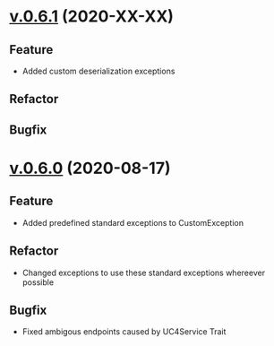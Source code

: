 # [v.0.6.1](https://github.com/upb-uc4/University-Credits-4.0/compare/hlcourse-v0.6.0...hlcourse-v0.6.1) (2020-XX-XX)
## Feature
 - Added custom deserialization exceptions 
## Refactor
## Bugfix

# [v.0.6.0](https://github.com/upb-uc4/University-Credits-4.0/compare/v0.5.0...hlcourse-v0.6.0) (2020-08-17)
## Feature
 - Added predefined standard exceptions to CustomException
## Refactor
 - Changed exceptions to use these standard exceptions whereever possible
## Bugfix
- Fixed ambigous endpoints caused by UC4Service Trait